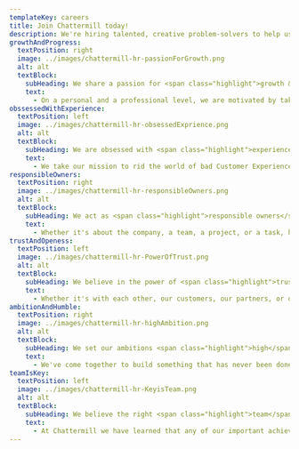 ```yaml
---
templateKey: careers
title: Join Chattermill today!
description: We're hiring talented, creative problem-solvers to help us build the future of customer experience. Join us!
growthAndProgress:
  textPosition: right
  image: ../images/chattermill-hr-passionForGrowth.png
  alt: alt
  textBlock:
    subHeading: We share a passion for <span class="highlight">growth & progress</span>
    text:
      - On a personal and a professional level, we are motivated by taking on new challenges — even if they seem initially out of reach!  We recognise that we are learning machines and we always seek to action feedback and improve.  We are not afraid of trying new things and making mistakes, and we make sure we are learning from them. Together, we aim to find new ways to scale and achieve our vision.
obssessedWithExperience:
  textPosition: left
  image: ../images/chattermill-hr-obsessedExprience.png
  alt: alt
  textBlock:
    subHeading: We are obsessed with <span class="highlight">experience</span>
    text:
      - We take our mission to rid the world of bad Customer Experience seriously, and we practice what we preach. We want to provide the best in class experience to our clients, users, employees, candidates, and partners. We sweat the small details and always go above and beyond.
responsibleOwners:
  textPosition: right
  image: ../images/chattermill-hr-responsibleOwners.png
  alt: alt
  textBlock:
    subHeading: We act as <span class="highlight">responsible owners</span>
    text:
      - Whether it's about the company, a team, a project, or a task, having the freedom to make decisions in our area of responsibility is a crucial driver for us.  We own our successes and our failures and we hold ourselves and our teammates accountable for our results.
trustAndOpeness:
  textPosition: left
  image: ../images/chattermill-hr-PowerOfTrust.png
  alt: alt
  textBlock:
    subHeading: We believe in the power of <span class="highlight">trust and openness</span>
    text:
      - Whether it's with each other, our customers, our partners, or our other stakeholders we always communicate with openness and trust. We trust our colleagues to have the right intentions and knowledge.  We don't micromanage but we are not afraid to have open discussions if there's disagreement.  We always assume good intent and appreciate the value of open dialogue and good judgement.
ambitionAndHumble:
  textPosition: right
  image: ../images/chattermill-hr-highAmbition.png
  alt: alt
  textBlock:
    subHeading: We set our ambitions <span class="highlight">high</span> but stay <span class="highlight">humble</span>
    text:
      - We've come together to build something that has never been done before.  While we're an ambitious bunch with lofty goals, we don't approach this goal recklessly.  We take a measured approach and don't promise what we don't know we can deliver.  We take risks but we consider the consequences and keep a clear strategy in mind.
teamIsKey:
  textPosition: left
  image: ../images/chattermill-hr-KeyisTeam.png
  alt: alt
  textBlock:
    subHeading: We believe the right <span class="highlight">team</span> is the key to success
    text:
      - At Chattermill we have learned that any of our important achievements have been a result of people working together. To foster this we prioritise the team over any individual and team health over immediate business objectives. We respect our teammates and commit to team decisions even when we disagree. We are happier working in a team than by ourselves even if this is required on occasion. We always hire and promote with the team in mind.
---
```

